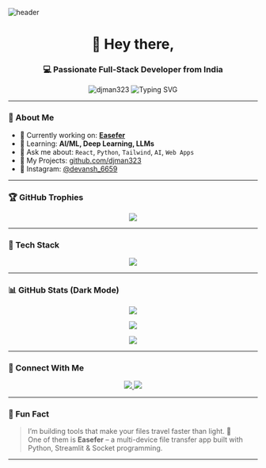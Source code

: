 ![header](https://capsule-render.vercel.app/api?type=Waving&color=11ccff&height=150&section=header&text=😃myself%20Devansh!&fontSize=90&fontColor=ffffff)
<!-- Profile Header -->
<h1 align="center">🌌 Hey there, 
<h3 align="center">💻 Passionate Full-Stack Developer from India</h3>

<p align="center">
  <img src="https://komarev.com/ghpvc/?username=djman323&label=Profile%20views&color=0e75b6&style=flat-square" alt="djman323" />
  <img src="https://readme-typing-svg.demolab.com?font=Fira+Code&duration=3000&pause=1000&color=F7F7F7&center=true&vCenter=true&width=435&lines=React+%F0%9F%94%A5;Python+%F0%9F%90%8D;Machine+Learning+%F0%9F%A4%96;Open+Source+%E2%9C%A8;UI%2FUX+with+Tailwind+%F0%9F%92%BB" alt="Typing SVG" />
</p>

---

### 🌟 About Me
- 🔭 Currently working on: **[Easefer](https://github.com/djman323/easefer)**  
- 🌱 Learning: **AI/ML, Deep Learning, LLMs**  
- 💬 Ask me about: `React`, `Python`, `Tailwind`, `AI`, `Web Apps`  
- 📂 My Projects: [github.com/djman323](https://github.com/djman323)  
- 📸 Instagram: [@devansh_6659](https://instagram.com/devansh_6659)

---

### 🏆 GitHub Trophies
<p align="center">
  <img src="https://github-profile-trophy.vercel.app/?username=djman323&theme=darkhub&row=1&column=6&no-frame=true" />
</p>

---

### 🧰 Tech Stack
<p align="center">
  <img src="https://skillicons.dev/icons?i=react,nextjs,nodejs,express,python,django,flask,cpp,arduino,html,css,tailwind,javascript,typescript,figma,mongodb,mysql,postgres,sqlite,git,github,vercel,firebase,heroku,photoshop,blender,tensorflow,pytorch,linux,opencv,postman" />
</p>

---

### 📊 GitHub Stats (Dark Mode)
<p align="center">
  <img src="https://github-readme-stats.vercel.app/api?username=djman323&show_icons=true&theme=radical&hide_border=true" />
</p>

<p align="center">
  <img src="https://github-readme-streak-stats.herokuapp.com?user=djman323&theme=radical&hide_border=true" />
</p>

<p align="center">
  <img src="https://github-readme-stats.vercel.app/api/top-langs/?username=djman323&layout=compact&theme=radical&hide_border=true" />
</p>

---

### 🤝 Connect With Me
<p align="center">
  <a href="https://instagram.com/devansh_6659" target="_blank">
    <img src="https://img.shields.io/badge/Instagram-%23E4405F.svg?&style=for-the-badge&logo=instagram&logoColor=white" />
  </a>
  <a href="mailto:your-email@example.com" target="_blank">
    <img src="https://img.shields.io/badge/Gmail-%231DA1F2.svg?&style=for-the-badge&logo=gmail&logoColor=white" />
  </a>
</p>

---

### 🧠 Fun Fact  
> I’m building tools that make your files travel faster than light. 🚀  
> One of them is **Easefer** – a multi-device file transfer app built with Python, Streamlit & Socket programming.

---
